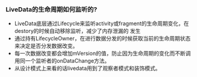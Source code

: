 ### LiveData的生命周期如何监听的?


- LiveData底层通过Lifecycle来监听activity或fragment的生命周期变化，在destory的时候自动移除监听，减少了内存泄漏的 发生
- 通过持有LifecycleOwner，在进行数据分发的时候获取当前的生命周期状态来决定是否分发数据改变。
- 每一次数据改变都会增加mVersion的值，防止因为生命周期的变化而不断调用同一个监听者的onDataChange方法。
- 从设计模式上来看的话livedata用到了观察者模式和装饰模式。


